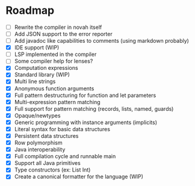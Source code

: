# Roadmap

- [ ] Rewrite the compiler in novah itself
- [ ] Add JSON support to the error reporter
- [ ] Add javadoc like capabilities to comments (using markdown probably)
- [X] IDE support (WIP)
- [ ] LSP implemented in the compiler
- [ ] Some compiler help for lenses?
- [X] Computation expressions
- [X] Standard library (WIP)
- [X] Multi line strings
- [X] Anonymous function arguments
- [X] Full pattern destructuring for function and let parameters
- [X] Multi-expression pattern matching
- [X] Full support for pattern matching (records, lists, named, guards)
- [X] Opaque/newtypes
- [X] Generic programming with instance arguments (implicits)
- [X] Literal syntax for basic data structures
- [X] Persistent data structures
- [X] Row polymorphism
- [X] Java interoperability
- [X] Full compilation cycle and runnable main
- [X] Support all Java primitives
- [X] Type constructors (ex: List Int)
- [X] Create a canonical formatter for the language (WIP)